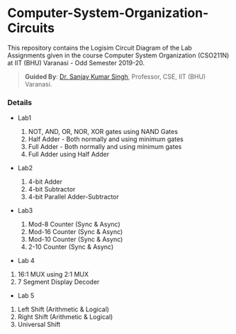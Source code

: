 # Computer-System-Organization-Circuits
This repository contains the Logisim Circuit Diagram of the Lab Assignments given in the course Computer System Organization (CSO211N) at IIT (BHU) Varanasi - Odd Semester 2019-20.
> **Guided By**: [Dr. Sanjay Kumar Singh](https://iitbhu.ac.in/dept/cse/people/skscse), Professor, CSE, IIT (BHU) Varanasi.

### Details

* Lab1
  1. NOT, AND, OR, NOR, XOR gates using NAND Gates
  2. Half Adder - Both normally and using minimum gates
  3. Full Adder - Both normally and using minimum gates
  4. Full Adder using Half Adder
  
* Lab2
  1. 4-bit Adder
  2. 4-bit Subtractor
  3. 4-bit Parallel Adder-Subtractor
  
* Lab3
  1. Mod-8 Counter (Sync & Async)
  2. Mod-16 Counter (Sync & Async)
  3. Mod-10 Counter (Sync & Async)
  4. 2-10 Counter (Sync & Async)

* Lab 4
 1. 16:1 MUX using 2:1 MUX
 2. 7 Segment Display Decoder

* Lab 5
 1. Left Shift (Arithmetic & Logical)
 2. Right Shift (Arithmetic & Logical)
 3. Universal Shift